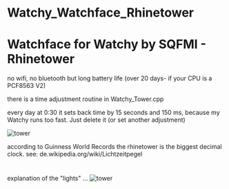 # Watchy_Watchface_Rhinetower
# Watchface for Watchy by SQFMI - Rhinetower
no wifi, no bluetooth but long battery life (over 20 days- if your CPU is a PCF8563 V2)

there is a time adjustment routine in Watchy_Tower.cpp

every day at 0:30 it sets back time by 15 seconds and 150 ms, because my Watchy runs too fast. Just delete it (or set another adjustment) 

![tower](https://github.com/MartMarq/Watchy_Watchface_Rhinetower/assets/139223739/ccc54438-bc1d-4860-8e41-3424e8873aec)

according to Guinness World Records the rhinetower is the biggest decimal clock.
see:  de.wikipedia.org/wiki/Lichtzeitpegel
#
explanation of the "lights" ...
![tower](https://github.com/MartMarq/Watchy_Watchface_Rhinetower/assets/139223739/ffa9ebc3-a95e-4447-9692-f6282a435e0c)
